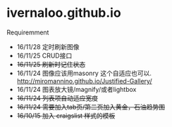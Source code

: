 # ivernaloo.github.io

Requiremment

- 16/11/28  定时刷新图像
- 16/11/25  CRUD接口
- <del>16/11/25  刷新时记住状态</del>
- 16/11/24  图像应该用masonry 这个自适应也可以. http://miromannino.github.io/Justified-Gallery/
- 16/11/24  图表放大镜/magnify/或者lightbox
- <del>16/11/24  列表项自动适应宽度</del>
- <del>16/11/24  需要加入tab页/第二页加入黄金，石油趋势图</del>
- <del>16/10/15  加入 craigslist 样式的模板</del>

